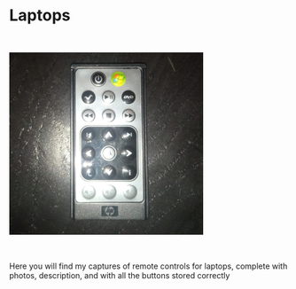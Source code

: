 <h1>Laptops</h1>

</BR>

<p>
  <img src="https://raw.githubusercontent.com/JonnyBanana/Bananas_Flipper/main/infrared/IMG/hp-front.jpg" width="350">
</p>

</BR>

Here you will find my captures of remote controls for laptops, complete with photos, description, and with all the buttons stored correctly

</BR>
